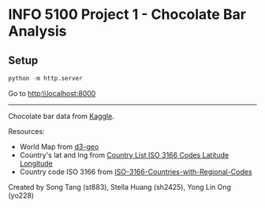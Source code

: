 # INFO 5100 Project 1 - Chocolate Bar Analysis 

## Setup

```python
python -m http.server
```

Go to [http:\\\localhost:8000](http:\\localhost:8000)

____

Chocolate bar data from [Kaggle](https://www.kaggle.com/rtatman/chocolate-bar-ratings).

Resources:

* World Map from [d3-geo](https://github.com/d3/d3-geo/blob/master/test/data/world-50m.json")
* Country's lat and lng from [Country List ISO 3166 Codes Latitude Longitude](https://opendata.socrata.com/dataset/Country-List-ISO-3166-Codes-Latitude-Longitude/mnkm-8ram)
* Country code ISO 3166 from [ISO-3166-Countries-with-Regional-Codes](https://github.com/lukes/ISO-3166-Countries-with-Regional-Codes/blob/master/slim-3/slim-3.json)

Created by Song Tang (st883), Stella Huang (sh2425), Yong Lin Ong (yo228)

